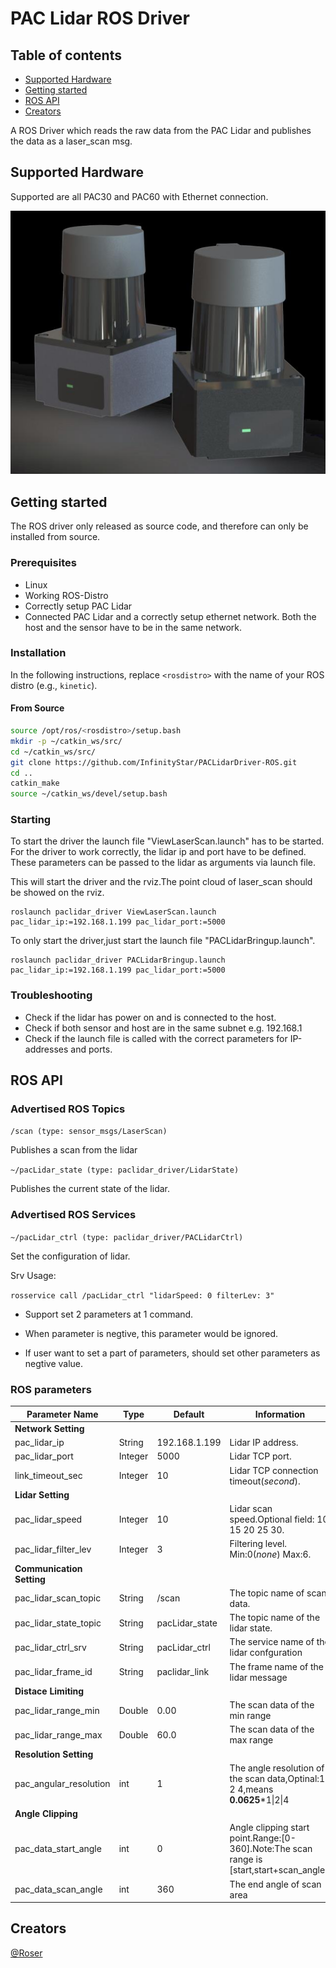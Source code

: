 # PAC Lidar ROS Driver

## Table of contents

- [Supported Hardware](#supported-hardware)
- [Getting started](#getting-started)
- [ROS API](#ros-api)
- [Creators](#creators)

A ROS Driver which reads the raw data from the PAC Lidar and publishes the data as a laser_scan msg.

## Supported Hardware

Supported are all PAC30 and PAC60 with Ethernet connection.

![ ](docs/images/pacx0.jpeg  "PAC Lidar")


## Getting started

The ROS driver only released as source code, and therefore can only be installed from source.

### Prerequisites

* Linux
* Working ROS-Distro
* Correctly setup PAC Lidar
* Connected PAC Lidar and a correctly setup ethernet network. Both the host and the sensor have to be in the same network.

### Installation

In the following instructions, replace `<rosdistro>` with the name of your ROS distro (e.g., `kinetic`).

#### From Source

```bash
source /opt/ros/<rosdistro>/setup.bash
mkdir -p ~/catkin_ws/src/
cd ~/catkin_ws/src/
git clone https://github.com/InfinityStar/PACLidarDriver-ROS.git
cd ..
catkin_make
source ~/catkin_ws/devel/setup.bash
```

### Starting

To start the driver the launch file "ViewLaserScan.launch" has to be started. For the driver to work correctly, the lidar ip and port have to be defined. These parameters can be passed to the lidar as arguments via launch file.

This will start the driver and the rviz.The point cloud of laser_scan should be showed on the rviz.

```
roslaunch paclidar_driver ViewLaserScan.launch pac_lidar_ip:=192.168.1.199 pac_lidar_port:=5000
```

To only start the driver,just start the launch file "PACLidarBringup.launch".

```
roslaunch paclidar_driver PACLidarBringup.launch pac_lidar_ip:=192.168.1.199 pac_lidar_port:=5000
```

### Troubleshooting

* Check if the lidar has power on and is connected to the host.
* Check if both sensor and host are in the same subnet e.g. 192.168.1
* Check if the launch file is called with the correct parameters for IP-addresses and ports.

## ROS API



### Advertised ROS Topics


`
/scan (type: sensor_msgs/LaserScan)
`

Publishes a scan from the lidar

`
~/pacLidar_state (type: paclidar_driver/LidarState)
`

Publishes the current state of the lidar.

### Advertised ROS Services

`
~/pacLidar_ctrl (type: paclidar_driver/PACLidarCtrl)
`

Set the configuration of lidar.

Srv Usage:

`
rosservice call /pacLidar_ctrl "lidarSpeed: 0
filterLev: 3"
`

- Support set 2 parameters at 1 command.

- When parameter is negtive, this parameter would be ignored.

- If user want to set a part of parameters, should set other parameters as negtive value.

### ROS parameters

| Parameter Name         | Type     | Default       | Information | Required | Passed |
| -------------          | ------   |-------        | ----------- | -------- | ------ |
| **Network Setting** |
| pac_lidar_ip           | String   | 192.168.1.199 | Lidar IP address.                                 | ✔ | ✔ |
| pac_lidar_port         | Integer  | 5000          | Lidar TCP port.                                   | ✔ | ✔ |
| link_timeout_sec       | Integer  | 10            | Lidar TCP connection timeout(*second*).           |   | ✔ |
| **Lidar Setting** |
| pac_lidar_speed        | Integer  | 10            | Lidar scan speed.Optional field: 10 15 20 25 30.  |   | ✔ |
| pac_lidar_filter_lev   | Integer  | 3             | Filtering level. Min:0(*none*) Max:6.             |   | ✔ |
| **Communication Setting** |
| pac_lidar_scan_topic   | String   | /scan         | The topic name of scan data.                      |   | ✔ |
| pac_lidar_state_topic  | String   | pacLidar_state | The topic name of the lidar state.               |   | ✔ |
| pac_lidar_ctrl_srv     | String   | pacLidar_ctrl | The service name of the lidar confguration        |   | ✔ |
| pac_lidar_frame_id     | String   | paclidar_link | The frame name of the lidar message               |   | ✔ |
| **Distace Limiting** |
| pac_lidar_range_min    | Double   | 0.00          | The scan data of the min range                    |   | ✔ |
| pac_lidar_range_max    | Double   | 60.0          | The scan data of the max range                    |   | ✔ |
| **Resolution Setting** |
| pac_angular_resolution | int      | 1             | The angle resolution of the scan data,Optinal:1 2 4,means **0.0625***1\|2\|4 |   | ✔ |
| **Angle Clipping** |
| pac_data_start_angle   | int      | 0             | Angle clipping start point.Range:[0-360].Note:The scan range is [start,start+scan_angle). |    | ✔ |
| pac_data_scan_angle    | int      | 360           | The end angle of scan area |    | ✔ |

## Creators

[@Roser](https://github.com/InfinityStar)